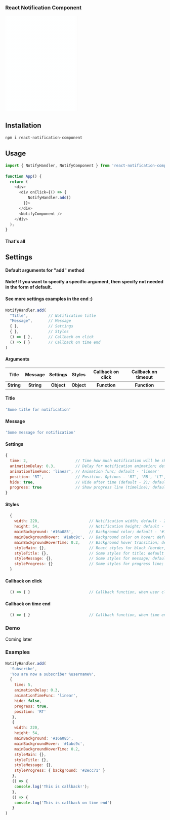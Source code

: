 ### React Notification Component

![alt text](https://raw.githubusercontent.com/nkroe/react-notification-component/master/preview.gif "Preview")

## Installation

```
npm i react-notification-component
```

## Usage

```js
import { NotifyHandler, NotifyComponent } from 'react-notification-component';

function App() {
  return (
    <div>
      <div onClick={() => {
          NotifyHandler.add()
        }}>
      </div>
      <NotifyComponent />
    </div>
  );
}

```

#### That's all

## Settings

#### Default arguments for "add" method
#### Note! If you want to specify a specific argument, then specify not needed in the form of default. 
#### See more settings examples in the end :)

```js
NotifyHandler.add(
  "Title",         // Notification title
  "Message",       // Message
  { },             // Settings
  { },             // Styles
  () => { },       // Callback on click
  () => { }        // Callback on time end
)
```
#### Arguments

<table>
  <tr>
    <th>Title</th>
    <th>Message</th>
    <th>Settings</th>
    <th>Styles</th>
    <th>Callback on click</th>
    <th>Callback on timeout</th>
  </tr>
  <tr>
    <th>String</th>
    <th>String</th>
    <th>Object</th>
    <th>Object</th>
    <th>Function</th>
    <th>Function</th>
  </tr>
</table>

#### Title

```js
'Some title for notification'
```

#### Message

```js
'Some message for notification'
```

#### Settings

```js
{
  time: 2,                     // Time how much notification will be shown; default - 2
  animationDelay: 0.3,         // Delay for notification animation; default - 0.3
  animationTimeFunc: 'linear', // Animation func; default - 'linear'
  position: 'RT',              // Position. Options - 'RT', 'RB', 'LT', 'LB'; default - 'RT'; ('RT' - Right Top, 'LB' - Left Bottom)
  hide: true,                  // Hide after time (default - 2); default - true
  progress: true               // Show progress line (timeline); default - true
}
```

#### Styles

```js
  {
    width: 220,                      // Notification width; default - 220
    height: 54,                      // Notification height; default - 54
    mainBackground: '#16a085',       // Background color; default - '#16a085'
    mainBackgroundHover: '#1abc9c',  // Background color on hover; default - '#1abc9c'
    mainBackgroundHoverTime: 0.2,    // Background hover transition; default - 0.2
    styleMain: {},                   // React styles for block (border, boxShadow, etc..); default - {}
    styleTitle: {},                  // Some styles for title; default - {}
    styleMessage: {},                // Some styles for message; default - {}
    styleProgress: {}                // Some styles for progress line; default - {}
  }
```

#### Callback on click

```js
  () => { }                          // Callback function, when user click on notification
```

#### Callback on time end

```js
  () => { }                          // Callback function, when time end
```

### Demo

Coming later

### Examples

```js
NotifyHandler.add(
  'Subscribe', 
  'You are now a subscriber %username%', 
  {
    time: 5,
    animationDelay: 0.3,
    animationTimeFunc: 'linear',
    hide: false,
    progress: true,
    position: 'RT'
   }, 
   {
    width: 220,
    height: 54,
    mainBackground: '#16a085',
    mainBackgroundHover: '#1abc9c',
    mainBackgroundHoverTime: 0.2,
    styleMain: {},
    styleTitle: {}, 
    styleMessage: {}, 
    styleProgress: { background: '#2ecc71' }
   },
   () => {
    console.log('This is callback!');
   },
   () => {
    console.log('This is callback on time end')
   }
)
```
